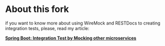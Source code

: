 About this fork
======
if you want to know more about using WireMock and RESTDocs to creating integration tests, please, read my article:

[**Spring Boot: Integration Test by Mocking other microservices**](https://www.linkedin.com/pulse/spring-boot-integration-test-mock-other-microservices-renan-franca/)